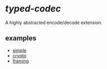 # _typed-codec_

A highly abstracted encode/decode extension.

## examples

- [simple](/tests/base64.rs)
- [crypto](/tests/crypto.rs)
- [framing](/tests/framing.rs)
